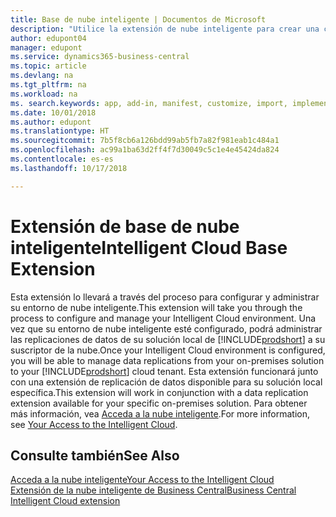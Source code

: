 ```yaml
---
title: Base de nube inteligente | Documentos de Microsoft
description: "Utilice la extensión de nube inteligente para crear una copia en la nube de sus datos de modo que esté conectado a la nube inteligente."
author: edupont04
manager: edupont
ms.service: dynamics365-business-central
ms.topic: article
ms.devlang: na
ms.tgt_pltfrm: na
ms.workload: na
ms. search.keywords: app, add-in, manifest, customize, import, implement
ms.date: 10/01/2018
ms.author: edupont
ms.translationtype: HT
ms.sourcegitcommit: 7b5f8cb6a126bdd99ab5fb7a82f981eab1c484a1
ms.openlocfilehash: ac99a1ba63d2ff4f7d30049c5c1e4e45424da824
ms.contentlocale: es-es
ms.lasthandoff: 10/17/2018

---
```


# <a name="intelligent-cloud-base-extension"></a><span data-ttu-id="4a2ac-103">Extensión de base de nube inteligente</span><span class="sxs-lookup"><span data-stu-id="4a2ac-103">Intelligent Cloud Base Extension</span></span>

<span data-ttu-id="4a2ac-104">Esta extensión lo llevará a través del proceso para configurar y administrar su entorno de nube inteligente.</span><span class="sxs-lookup"><span data-stu-id="4a2ac-104">This extension will take you through the process to configure and manage your Intelligent Cloud environment.</span></span> <span data-ttu-id="4a2ac-105">Una vez que su entorno de nube inteligente esté configurado, podrá administrar las replicaciones de datos de su solución local de [!INCLUDE[prodshort](includes/prodshort.md)] a su suscriptor de la nube.</span><span class="sxs-lookup"><span data-stu-id="4a2ac-105">Once your Intelligent Cloud environment is configured, you will be able to manage data replications from your on-premises solution to your [!INCLUDE[prodshort](includes/prodshort.md)] cloud tenant.</span></span> <span data-ttu-id="4a2ac-106">Esta extensión funcionará junto con una extensión de replicación de datos disponible para su solución local específica.</span><span class="sxs-lookup"><span data-stu-id="4a2ac-106">This extension will work in conjunction with a data replication extension available for your specific on-premises solution.</span></span> <span data-ttu-id="4a2ac-107">Para obtener más información, vea [Acceda a la nube inteligente](about-intelligent-cloud.md).</span><span class="sxs-lookup"><span data-stu-id="4a2ac-107">For more information, see [Your Access to the Intelligent Cloud](about-intelligent-cloud.md).</span></span>  

## <a name="see-also"></a><span data-ttu-id="4a2ac-108">Consulte también</span><span class="sxs-lookup"><span data-stu-id="4a2ac-108">See Also</span></span>

[<span data-ttu-id="4a2ac-109">Acceda a la nube inteligente</span><span class="sxs-lookup"><span data-stu-id="4a2ac-109">Your Access to the Intelligent Cloud</span></span>](about-intelligent-cloud.md)  
[<span data-ttu-id="4a2ac-110">Extensión de la nube inteligente de Business Central</span><span class="sxs-lookup"><span data-stu-id="4a2ac-110">Business Central Intelligent Cloud extension</span></span>](ui-extensions-data-replication.md)  

